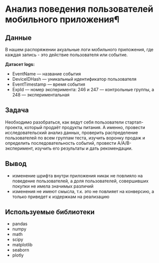 # Анализ поведения пользователей мобильного приложения¶

## Данные
В нашем распоряжении акуальные логи мобильного приложения, где каждая запись - это действие пользователя или событие.

**Датасет logs:**

- EventName — название события  
- DeviceIDHash — уникальный идентификатор пользователя
- EventTimestamp — время события
- ExpId — номер эксперимента: 246 и 247 — контрольные группы, а 248 — экспериментальная

## Задача
Необходимо разобраться, как ведут себя пользователи стартап-проекта, который продаёт продукты питания. А именно, провести исследовательский анализ данных, проверить распределение пользователей по всем группам теста, изучить воронку продаж и определить последовательность событий, провести A/A/B-эксперимент, изучить его результаты и дать рекомендации.

## Вывод
- изменение шрифта внутри приложения никак не повлияло на поведение пользователей, а доля пользователей, совершивших покупки не имела значимых различий
- изменения не имеют смысла, т.к. это не повлияет на конверсию, а только приведет к издержкам на реализацию 

## Используемые библиотеки
- pandas 
- numpy
- math 
- scipy
- matplotlib
- seaborn
- plotly
